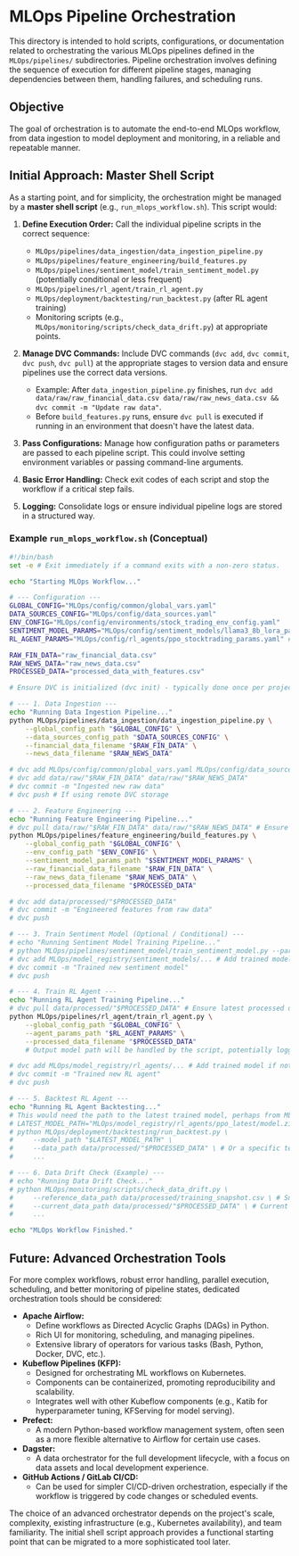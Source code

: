 # MLOps Pipeline Orchestration

This directory is intended to hold scripts, configurations, or documentation related to orchestrating the various MLOps pipelines defined in the `MLOps/pipelines/` subdirectories. Pipeline orchestration involves defining the sequence of execution for different pipeline stages, managing dependencies between them, handling failures, and scheduling runs.

## Objective

The goal of orchestration is to automate the end-to-end MLOps workflow, from data ingestion to model deployment and monitoring, in a reliable and repeatable manner.

## Initial Approach: Master Shell Script

As a starting point, and for simplicity, the orchestration might be managed by a **master shell script** (e.g., `run_mlops_workflow.sh`). This script would:

1.  **Define Execution Order:** Call the individual pipeline scripts in the correct sequence:
    *   `MLOps/pipelines/data_ingestion/data_ingestion_pipeline.py`
    *   `MLOps/pipelines/feature_engineering/build_features.py`
    *   `MLOps/pipelines/sentiment_model/train_sentiment_model.py` (potentially conditional or less frequent)
    *   `MLOps/pipelines/rl_agent/train_rl_agent.py`
    *   `MLOps/deployment/backtesting/run_backtest.py` (after RL agent training)
    *   Monitoring scripts (e.g., `MLOps/monitoring/scripts/check_data_drift.py`) at appropriate points.

2.  **Manage DVC Commands:** Include DVC commands (`dvc add`, `dvc commit`, `dvc push`, `dvc pull`) at the appropriate stages to version data and ensure pipelines use the correct data versions.
    *   Example: After `data_ingestion_pipeline.py` finishes, run `dvc add data/raw/raw_financial_data.csv data/raw/raw_news_data.csv && dvc commit -m "Update raw data"`.
    *   Before `build_features.py` runs, ensure `dvc pull` is executed if running in an environment that doesn't have the latest data.

3.  **Pass Configurations:** Manage how configuration paths or parameters are passed to each pipeline script. This could involve setting environment variables or passing command-line arguments.

4.  **Basic Error Handling:** Check exit codes of each script and stop the workflow if a critical step fails.

5.  **Logging:** Consolidate logs or ensure individual pipeline logs are stored in a structured way.

### Example `run_mlops_workflow.sh` (Conceptual)

```bash
#!/bin/bash
set -e # Exit immediately if a command exits with a non-zero status.

echo "Starting MLOps Workflow..."

# --- Configuration ---
GLOBAL_CONFIG="MLOps/config/common/global_vars.yaml"
DATA_SOURCES_CONFIG="MLOps/config/data_sources.yaml"
ENV_CONFIG="MLOps/config/environments/stock_trading_env_config.yaml"
SENTIMENT_MODEL_PARAMS="MLOps/config/sentiment_models/llama3_8b_lora_params.yaml"
RL_AGENT_PARAMS="MLOps/config/rl_agents/ppo_stocktrading_params.yaml" # Assuming one for now

RAW_FIN_DATA="raw_financial_data.csv"
RAW_NEWS_DATA="raw_news_data.csv"
PROCESSED_DATA="processed_data_with_features.csv"

# Ensure DVC is initialized (dvc init) - typically done once per project.

# --- 1. Data Ingestion ---
echo "Running Data Ingestion Pipeline..."
python MLOps/pipelines/data_ingestion/data_ingestion_pipeline.py \
    --global_config_path "$GLOBAL_CONFIG" \
    --data_sources_config_path "$DATA_SOURCES_CONFIG" \
    --financial_data_filename "$RAW_FIN_DATA" \
    --news_data_filename "$RAW_NEWS_DATA"

# dvc add MLOps/config/common/global_vars.yaml MLOps/config/data_sources.yaml # Track configs
# dvc add data/raw/"$RAW_FIN_DATA" data/raw/"$RAW_NEWS_DATA"
# dvc commit -m "Ingested new raw data"
# dvc push # If using remote DVC storage

# --- 2. Feature Engineering ---
echo "Running Feature Engineering Pipeline..."
# dvc pull data/raw/"$RAW_FIN_DATA" data/raw/"$RAW_NEWS_DATA" # Ensure latest raw data
python MLOps/pipelines/feature_engineering/build_features.py \
    --global_config_path "$GLOBAL_CONFIG" \
    --env_config_path "$ENV_CONFIG" \
    --sentiment_model_params_path "$SENTIMENT_MODEL_PARAMS" \
    --raw_financial_data_filename "$RAW_FIN_DATA" \
    --raw_news_data_filename "$RAW_NEWS_DATA" \
    --processed_data_filename "$PROCESSED_DATA"

# dvc add data/processed/"$PROCESSED_DATA"
# dvc commit -m "Engineered features from raw data"
# dvc push

# --- 3. Train Sentiment Model (Optional / Conditional) ---
# echo "Running Sentiment Model Training Pipeline..."
# python MLOps/pipelines/sentiment_model/train_sentiment_model.py --params_path "$SENTIMENT_MODEL_PARAMS" ...
# dvc add MLOps/model_registry/sentiment_models/... # Add trained model
# dvc commit -m "Trained new sentiment model"
# dvc push

# --- 4. Train RL Agent ---
echo "Running RL Agent Training Pipeline..."
# dvc pull data/processed/"$PROCESSED_DATA" # Ensure latest processed data
python MLOps/pipelines/rl_agent/train_rl_agent.py \
    --global_config_path "$GLOBAL_CONFIG" \
    --agent_params_path "$RL_AGENT_PARAMS" \
    --processed_data_filename "$PROCESSED_DATA"
    # Output model path will be handled by the script, potentially logged to MLflow

# dvc add MLOps/model_registry/rl_agents/... # Add trained model if not using MLflow registry exclusively
# dvc commit -m "Trained new RL agent"
# dvc push

# --- 5. Backtest RL Agent ---
echo "Running RL Agent Backtesting..."
# This would need the path to the latest trained model, perhaps from MLflow or a known location
# LATEST_MODEL_PATH="MLOps/model_registry/rl_agents/ppo_latest/model.zip" # Example
# python MLOps/deployment/backtesting/run_backtest.py \
#     --model_path "$LATEST_MODEL_PATH" \
#     --data_path data/processed/"$PROCESSED_DATA" \ # Or a specific test split
#     ...

# --- 6. Data Drift Check (Example) ---
# echo "Running Data Drift Check..."
# python MLOps/monitoring/scripts/check_data_drift.py \
#     --reference_data_path data/processed/training_snapshot.csv \ # Snapshot from training
#     --current_data_path data/processed/"$PROCESSED_DATA" \ # Current batch
#     ...

echo "MLOps Workflow Finished."
```

## Future: Advanced Orchestration Tools

For more complex workflows, robust error handling, parallel execution, scheduling, and better monitoring of pipeline states, dedicated orchestration tools should be considered:

*   **Apache Airflow:**
    *   Define workflows as Directed Acyclic Graphs (DAGs) in Python.
    *   Rich UI for monitoring, scheduling, and managing pipelines.
    *   Extensive library of operators for various tasks (Bash, Python, Docker, DVC, etc.).
*   **Kubeflow Pipelines (KFP):**
    *   Designed for orchestrating ML workflows on Kubernetes.
    *   Components can be containerized, promoting reproducibility and scalability.
    *   Integrates well with other Kubeflow components (e.g., Katib for hyperparameter tuning, KFServing for model serving).
*   **Prefect:**
    *   A modern Python-based workflow management system, often seen as a more flexible alternative to Airflow for certain use cases.
*   **Dagster:**
    *   A data orchestrator for the full development lifecycle, with a focus on data assets and local development experience.
*   **GitHub Actions / GitLab CI/CD:**
    *   Can be used for simpler CI/CD-driven orchestration, especially if the workflow is triggered by code changes or scheduled events.

The choice of an advanced orchestrator depends on the project's scale, complexity, existing infrastructure (e.g., Kubernetes availability), and team familiarity. The initial shell script approach provides a functional starting point that can be migrated to a more sophisticated tool later.
